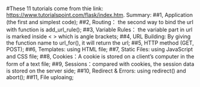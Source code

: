 #
#These 11 tutorials come from thie link: https://www.tutorialspoint.com/flask/index.htm.
Summary:
##1, Application (the first and simplest code);
##2, Routing： the second way to bind the url with function is add_url_rule();
##3, Variable Rules： the variable part in url is marked inside < > which is angle brackets;
##4, URL Building: By giving the function name to url_for(), it will return the url;
##5, HTTP method (GET, POST);
##6, Templates: using HTML file;
##7, Static Files: using JavaScript and CSS file;
##8, Cookies：A cookie is stored on a client’s computer in the form of a text file;
##9, Sessions：compared with cookies, the session data is stored on the server side;
##10, Redirect & Errors: using redirect() and abort(); 
##11, File uploaing;
